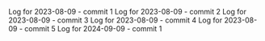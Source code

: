 Log for 2023-08-09 - commit 1
Log for 2023-08-09 - commit 2
Log for 2023-08-09 - commit 3
Log for 2023-08-09 - commit 4
Log for 2023-08-09 - commit 5
Log for 2024-09-09 - commit 1
